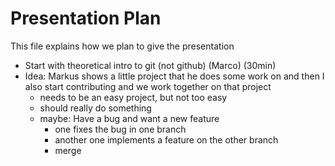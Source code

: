 Presentation Plan
========================================

This file explains how we plan to give the presentation

- Start with theoretical intro to git (not github) (Marco) (30min)
- Idea: Markus shows a little project that he does some work on and then I also start contributing and we work together on that project
	- needs to be an easy project, but not too easy
	- should really do something
	- maybe: Have a bug and want a new feature
		- one fixes the bug in one branch
		- another one implements a feature on the other branch
		- merge
